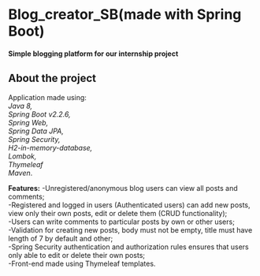 # Blog_creator_SB(made with Spring Boot)
#### Simple blogging platform for our internship project


## About the project
Application made using:\
 <i>Java 8,\
  Spring Boot v2.2.6,\
   Spring Web,\
    Spring Data JPA,\
     Spring Security,\
      H2-in-memory-database,\
       Lombok,\
       Thymeleaf\
        Maven</i>.
 
<b>Features:</b>
-Unregistered/anonymous blog users can view all posts and comments;\
-Registered and logged in users (Authenticated users) can add new posts, view only their own posts, edit or delete them (CRUD functionality);\
-Users can write comments to particular posts by own or other users;\
-Validation for creating new posts, body must not be empty, title must have length of 7 by default and other;\
-Spring Security authentication and authorization rules ensures that users only able to edit or delete their own posts;\
-Front-end made using Thymeleaf templates.

